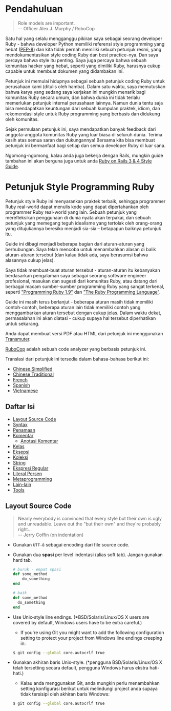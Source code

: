 # Pendahuluan

> Role models are important. <br/>
> -- Officer Alex J. Murphy / RoboCop

Satu hal yang selalu mengganggu pikiran saya sebagai seorang developer Ruby - 
bahwa developer Python memiliki referensi style programming yang hebat 
([PEP-8](http://www.python.org/dev/peps/pep-0008/)) dan kita tidak pernah
memiliki sebuah petunjuk resmi, yang mendokumentasikan style coding Ruby dan
best practice-nya. Dan saya percaya bahwa style itu penting. Saya juga percaya
bahwa sebuah komunitas hacker yang hebat, seperti yang dimiliki Ruby, harusnya
cukup capable untuk membuat dokumen yang didambakan ini.

Petunjuk ini memulai hidupnya sebagai sebuah petunjuk coding Ruby untuk
perusahaan kami (ditulis oleh hamba). Dalam satu waktu, saya memutuskan bahwa
karya yang sedang saya kerjakan ini mungkin menarik bagi komunitas Ruby secara umum,
dan bahwa dunia ini tidak terlalu memerlukan petunjuk internal perusahaan lainnya.
Namun dunia tentu saja bisa mendapatkan keuntungan dari sebuah kumpulan praktek,
idiom, dan rekomendasi style untuk Ruby programming yang berbasis dan didukung oleh
komunitas.

Sejak permulaan petunjuk ini, saya mendapatkan banyak feedback dari anggota-anggota
komunitas Ruby yang luar biasa di seluruh dunia. Terima kasih atas semua saran dan
dukungannya! Bersama kita bisa membuat petunjuk ini bermanfaat bagi setiap dan semua
developer Ruby di luar sana.

Ngomong-ngomong, kalau anda juga bekerja dengan Rails, mungkin guide tambahan ini akan
berguna juga untuk anda [Ruby on Rails 3 & 4 Style Guide](https://github.com/bbatsov/rails-style-guide).

# Petunjuk Style Programming Ruby

Petunjuk style Ruby ini menyarankan praktek terbaik, sehingga programmer Ruby real-world
dapat menulis kode yang dapat dipertahankan oleh programmer Ruby real-world yang lain. Sebuah
petunjuk  yang merefleksikan penggunaan di dunia nyata akan terpakai, dan sebuah
petunjuk yang memegang teguh idealisme yang tertolak oleh orang-orang yang ditujukannya
beresiko menjadi sia-sia &ndash; betapapun baiknya petunjuk itu.

Guide ini dibagi menjadi beberapa bagian dari aturan-aturan yang berhubungan. Saya telah mencoba
untuk menambahkan alasan di balik aturan-aturan tersebut (dan kalau tidak ada, saya berasumsi
bahwa alasannya cukup jelas).

Saya tidak membuat-buat aturan tersebut - aturan-aturan itu kebanyakan berdasarkan pengalaman
saya sebagai seorang software engineer profesional, masukan dan sugesti dari komunitas Ruby, atau
datang dari berbagai macam sumber-sumber programming Ruby yang sangat terkenal, seperti 
["Programming Ruby 1.9"](http://pragprog.com/book/ruby4/programming-ruby-1-9-2-0)
dan ["The Ruby Programming Language"](http://www.amazon.com/Ruby-Programming-Language-David-Flanagan/dp/0596516177).

Guide ini masih terus berlanjut - beberapa aturan masih tidak memiliki contoh-contoh, beberapa aturan lain
tidak memiliki contoh yang menggambarkan aturan tersebut dengan cukup jelas. Dalam waktu dekat, permasalahan
ini akan diatasi - cukup supaya hal tersebut diperhatikan untuk sekarang.

Anda dapat membuat versi PDF atau HTML dari petunjuk ini menggunakan [Transmuter](https://github.com/TechnoGate/transmuter).

[RuboCop](https://github.com/bbatsov/rubocop) adalah sebuah code analyzer yang berbasis petunjuk ini.

Translasi dari petunjuk ini tersedia dalam bahasa-bahasa berikut ini:

* [Chinese Simplified](https://github.com/JuanitoFatas/ruby-style-guide/blob/master/README-zhCN.md)
* [Chinese Traditional](https://github.com/JuanitoFatas/ruby-style-guide/blob/master/README-zhTW.md)
* [French](https://github.com/porecreat/ruby-style-guide/blob/master/README-frFR.md)
* [Spanish](https://github.com/alemohamad/ruby-style-guide/blob/master/README-esLA.md)
* [Vietnamese](https://github.com/scrum2b/ruby-style-guide/blob/master/README-viVN.md) 

## Daftar Isi

* [Layout Source Code](#source-code-layout)
* [Syntax](#syntax)
* [Penamaan](#naming)
* [Komentar](#comments)
    * [Anotasi Komentar](#comment-annotations)
* [Kelas](#classes--modules)
* [Eksepsi](#exceptions)
* [Koleksi](#collections)
* [String](#strings)
* [Ekspresi Regular](#regular-expressions)
* [Literal Persen](#percent-literals)
* [Metaprogramming](#metaprogramming)
* [Lain-lain](#misc)
* [Tools](#tools)

## Layout Source Code

> Nearly everybody is convinced that every style but their own is
> ugly and unreadable. Leave out the "but their own" and they're
> probably right... <br/>
> -- Jerry Coffin (on indentation)

* Gunakan `UTF-8` sebagai encoding dari file source code.
* Gunakan dua **spasi** per level indentasi (alias soft tab). Jangan gunakan hard tab.

    ```Ruby
    # buruk - empat spasi
    def some_method
        do_something
    end

    # baik
    def some_method
      do_something
    end
    ```
* Use Unix-style line endings. (*BSD/Solaris/Linux/OS X users are covered by default,
  Windows users have to be extra careful.)
    * If you're using Git you might want to add the following
    configuration setting to protect your project from Windows line
    endings creeping in:

    ```bash
    $ git config --global core.autocrlf true
    ```

* Gunakan akhiran baris Unix-style. (*pengguna BSD/Solaris/Linux/OS X telah tersetting secara default,
  pengguna Windows harus ekstra hati-hati.)
    * Kalau anda menggunakan Git, anda mungkin perlu menambahkan setting konfigurasi
    berikut untuk melindungi project anda supaya tidak tersisipi oleh akhiran baris Windows:

    ```bash
    $ git config --global core.autocrlf true
    ```
